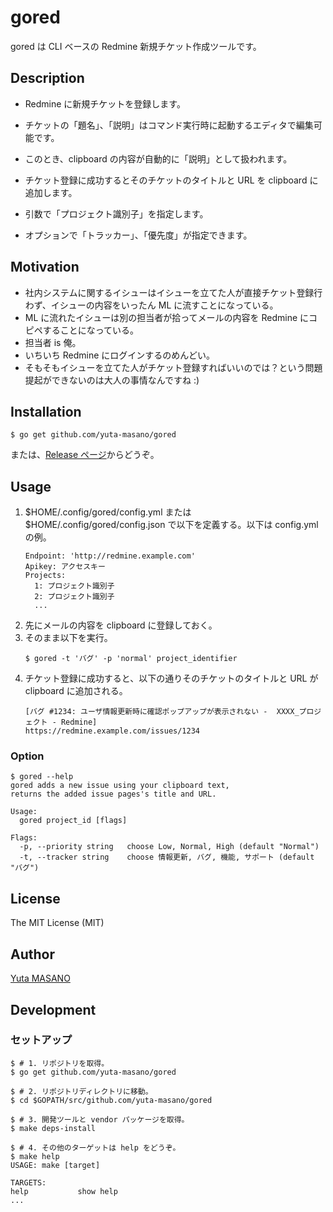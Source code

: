 # gored

gored は CLI ベースの Redmine 新規チケット作成ツールです。

## Description

* Redmine に新規チケットを登録します。
* チケットの「題名」、「説明」はコマンド実行時に起動するエディタで編集可能です。
* このとき、clipboard の内容が自動的に「説明」として扱われます。

* チケット登録に成功するとそのチケットのタイトルと URL を clipboard に追加します。

* 引数で「プロジェクト識別子」を指定します。
* オプションで「トラッカー」、「優先度」が指定できます。

## Motivation

* 社内システムに関するイシューはイシューを立てた人が直接チケット登録行わず、イシューの内容をいったん ML に流すことになっている。
* ML に流れたイシューは別の担当者が拾ってメールの内容を Redmine にコピペすることになっている。
* 担当者 is 俺。
* いちいち Redmine にログインするのめんどい。
* そもそもイシューを立てた人がチケット登録すればいいのでは？という問題提起ができないのは大人の事情なんですね :)

## Installation

```
$ go get github.com/yuta-masano/gored
```

または、[Release ページ](https://github.com/yuta-masano/gored/releases)からどうぞ。

## Usage

1. $HOME/.config/gored/config.yml または $HOME/.config/gored/config.json で以下を定義する。以下は config.yml の例。
   ```
   Endpoint: 'http://redmine.example.com'
   Apikey: アクセスキー
   Projects:
     1: プロジェクト識別子
     2: プロジェクト識別子
     ...
   ```
2. 先にメールの内容を clipboard に登録しておく。
3. そのまま以下を実行。
   ```
   $ gored -t 'バグ' -p 'normal' project_identifier
   ```
4. チケット登録に成功すると、以下の通りそのチケットのタイトルと URL が clipboard に追加される。
   ```
   [バグ #1234: ユーザ情報更新時に確認ポップアップが表示されない -  XXXX_プロジェクト - Redmine]
   https://redmine.example.com/issues/1234
   ```

### Option

```
$ gored --help
gored adds a new issue using your clipboard text,
returns the added issue pages's title and URL.

Usage:
  gored project_id [flags]

Flags:
  -p, --priority string   choose Low, Normal, High (default "Normal")
  -t, --tracker string    choose 情報更新, バグ, 機能, サポート (default "バグ")
```

## License

The MIT License (MIT)

## Author

[Yuta MASANO](https://github.com/yuta-masano)

## Development

### セットアップ

```
$ # 1. リポジトリを取得。
$ go get github.com/yuta-masano/gored

$ # 2. リポジトリディレクトリに移動。
$ cd $GOPATH/src/github.com/yuta-masano/gored

$ # 3. 開発ツールと vendor パッケージを取得。
$ make deps-install

$ # 4. その他のターゲットは help をどうぞ。
$ make help
USAGE: make [target]

TARGETS:
help           show help
...
```
